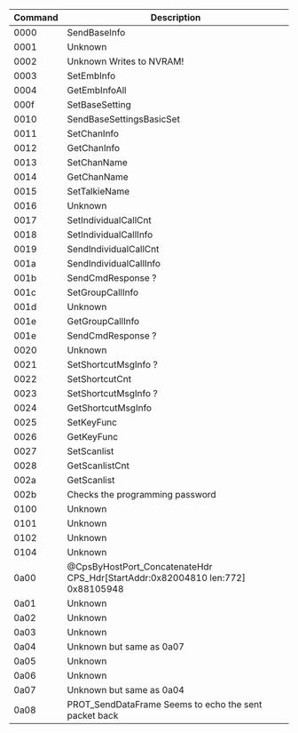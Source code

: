 Command | Description
--------|------------
0000 | SendBaseInfo
0001 | Unknown
0002 | Unknown Writes to NVRAM!
0003 | SetEmbInfo
0004 | GetEmbInfoAll
000f | SetBaseSetting
0010 | SendBaseSettingsBasicSet
0011 | SetChanInfo
0012 | GetChanInfo
0013 | SetChanName
0014 | GetChanName
0015 | SetTalkieName
0016 | Unknown
0017 | SetIndividualCallCnt
0018 | SetIndividualCallInfo
0019 | SendIndividualCallCnt
001a | SendIndividualCallInfo
001b | SendCmdResponse ?
001c | SetGroupCallInfo
001d | Unknown
001e | GetGroupCallInfo
001e | SendCmdResponse ?
0020 | Unknown
0021 | SetShortcutMsgInfo ?
0022 | SetShortcutCnt
0023 | SetShortcutMsgInfo ?
0024 | GetShortcutMsgInfo
0025 | SetKeyFunc
0026 | GetKeyFunc
0027 | SetScanlist
0028 | GetScanlistCnt
002a | GetScanlist
002b | Checks the programming password
0100 | Unknown
0101 | Unknown
0102 | Unknown
0104 | Unknown
0a00 | @CpsByHostPort_ConcatenateHdr CPS_Hdr[StartAddr:0x82004810 len:772] 0x88105948
0a01 | Unknown
0a02 | Unknown
0a03 | Unknown
0a04 | Unknown but same as 0a07
0a05 | Unknown
0a06 | Unknown
0a07 | Unknown but same as 0a04
0a08 | PROT_SendDataFrame Seems to echo the sent packet back
